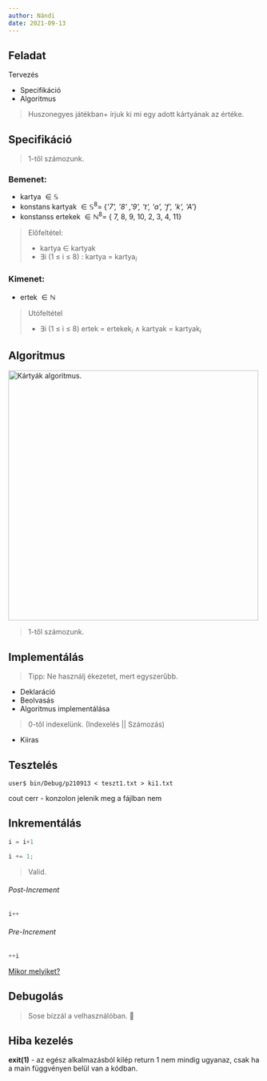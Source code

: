 ```yaml
---
author: Nándi
date: 2021-09-13
---
```

## Feladat

Tervezés
- Specifikáció
- Algoritmus

> Huszonegyes játékban+ írjuk ki mi egy adott kártyának az értéke. 
## Specifikáció
> 1-től számozunk.
### Bemenet:
- kartya $\in \mathbb{S}$
- konstans kartyak $\in \mathbb{S}^8 =$ {_'7', '8' ,'9', 't', 'a', 'f', 'k', 'A'_}
- konstanss ertekek $\in \mathbb{N}^8 =$ { 7, 8, 9, 10, 2, 3, 4, 11}
> Előfeltétel:
> - kartya $\in$ kartyak
>- $\exists$i (1 $\leq$ i $\leq$ 8) : kartya = kartya$_{i}$

### Kimenet:
- ertek $\in \mathbb{N}$
> Utófeltétel
> - $\exists$i (1 $\leq$ i $\leq$ 8) ertek = ertekek$_{i}$ $\wedge$ kartyak = kartyak$_{i}$

## Algoritmus 
<img src="https://drive.google.com/uc?export=view&id=1ykoadQg-GtCLHoVGKikzk07t2mEtg7Fp" style="width: 500px; max-width: 100%; height: auto" title="Kártyák algoritmus." />

> 1-től számozunk.
## Implementálás
> Tipp: Ne használj ékezetet, mert egyszerűbb.

- Deklaráció
- Beolvasás
- Algoritmus implementálása

> 0-től indexelünk. (Indexelés || Számozás)
- Kiiras 

## Tesztelés
```console
user$ bin/Debug/p210913 < teszt1.txt > ki1.txt
```
cout 
cerr - konzolon jelenik meg a fájlban nem 


## Inkrementálás

```c++
i = i+1 
```

```c++
i += 1; 
```
> Valid.
###### Post-Increment
```c++
i++
```
###### Pre-Increment
```c++
++i
```

[Mikor melyiket?](https://betterprogramming.pub/stop-using-i-in-your-loops-1f906520d548)
## Debugolás

> Sose bízzál a velhasználóban. 😬


## Hiba kezelés

**exit(1)** - az egész alkalmazásból kilép
return 1 nem mindig ugyanaz, csak ha a main függvényen belül van a kódban.
